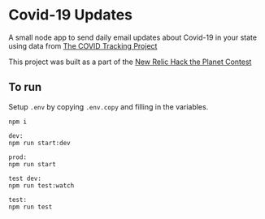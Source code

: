 # Covid-19 Updates

A small node app to send daily email updates about Covid-19 in your state using data from [The COVID Tracking Project](https://covidtracking.com/data/api)

This project was built as a part of the [New Relic Hack the Planet Contest](https://dev.to/devteam/announcing-the-new-relic-hack-the-planet-contest-on-dev-5d)

## To run

Setup `.env` by copying `.env.copy` and filling in the variables.

```
npm i

dev:
npm run start:dev

prod:
npm run start

test dev:
npm run test:watch

test:
npm run test
```
